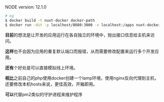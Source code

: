 NODE version: 12.1.0
```bash
# eg
$ docker build -t nuxt-docker docker-path
$ docker run -dit -p localhost/8080:3000 -v localhost:/apps nuxt-docker
```
**目前**的想法是让开发的应用运行在各自独立的环境中，抛出接口信息给主机来访问。

**这样**也不会因为应用的重复默认端口而报错，从而需要修改配置来运行多个开发应用。

**还有**个好处是可以直接模拟线上环境。

**相比**之前自己的php使用docker创建一个lamp环境，使用nginx反向代理到主机，还要修改本机hosts来说，更佳高效，开箱即用。

**可以**代替pm2类似的守护进程来维护程序